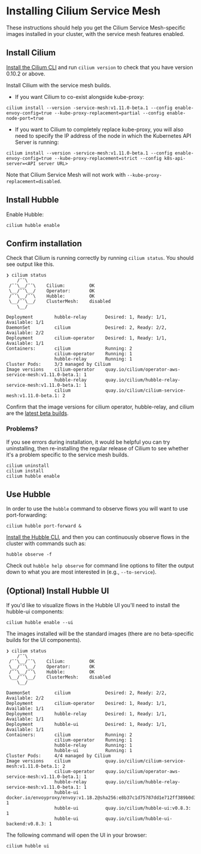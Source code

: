 # Installing Cilium Service Mesh

These instructions should help you get the Cilium Service Mesh-specific images installed in your cluster, with the service mesh features enabled. 

## Install Cilium

[Install the Cilium CLI](https://docs.cilium.io/en/v1.11/gettingstarted/k8s-install-default/#install-the-cilium-cli) and run `cilium version` to check that you have version 0.10.2 or above.

Install Cilium with the service mesh builds. 

* If you want Cilium to co-exist alongside kube-proxy:

```
cilium install --version -service-mesh:v1.11.0-beta.1 --config enable-envoy-config=true --kube-proxy-replacement=partial --config enable-node-port=true
```

* If you want to Cilium to completely replace kube-proxy, you will also need to specify the IP address of the node in which the Kubernetes API Server is running: 

```
cilium install --version -service-mesh:v1.11.0-beta.1 --config enable-envoy-config=true --kube-proxy-replacement=strict --config k8s-api-server=<API server URL>
```

Note that Cilium Service Mesh will not work with `--kube-proxy-replacement=disabled`. 

## Install Hubble 

Enable Hubble:

```
cilium hubble enable
```

## Confirm installation 

Check that Cilium is running correctly by running `cilium status`. You should see output like this. 

```
❯ cilium status
    /¯¯\
 /¯¯\__/¯¯\    Cilium:         OK
 \__/¯¯\__/    Operator:       OK
 /¯¯\__/¯¯\    Hubble:         OK
 \__/¯¯\__/    ClusterMesh:    disabled
    \__/

Deployment        hubble-relay       Desired: 1, Ready: 1/1, Available: 1/1
DaemonSet         cilium             Desired: 2, Ready: 2/2, Available: 2/2
Deployment        cilium-operator    Desired: 1, Ready: 1/1, Available: 1/1
Containers:       cilium             Running: 2
                  cilium-operator    Running: 1
                  hubble-relay       Running: 1
Cluster Pods:     3/3 managed by Cilium
Image versions    cilium-operator    quay.io/cilium/operator-aws-service-mesh:v1.11.0-beta.1: 1
                  hubble-relay       quay.io/cilium/hubble-relay-service-mesh:v1.11.0-beta.1: 1
                  cilium             quay.io/cilium/cilium-service-mesh:v1.11.0-beta.1: 2
```

Confirm that the image versions for cilium operator, hubble-relay, and cilium are the [latest beta builds](https://github.com/cilium/cilium-service-mesh-beta#image-tags).

### Problems? 

If you see errors during installation, it would be helpful you can try uninstalling, then re-installing the regular release of Cilium to see whether it's a problem specific to the service mesh builds. 

```
cilium uninstall 
cilium install 
cilium hubble enable
```

## Use Hubble 

In order to use the `hubble` command to observe flows you will want to use port-forwarding: 

```
cilium hubble port-forward & 
```

[Install the Hubble CLI](https://docs.cilium.io/en/v1.11/gettingstarted/hubble_setup/#install-the-hubble-client), and then you can continuously observe flows in the cluster with commands such as: 

```
hubble observe -f
```

Check out `hubble help observe` for command line options to filter the output down to what you are most interested in (e.g., `--to-service`).

## (Optional) Install Hubble UI

If you'd like to visualize flows in the Hubble UI you'll need to install the hubble-ui components: 

```
cilium hubble enable --ui 
```

The images installed will be the standard images (there are no beta-specific builds for the UI components). 

```
❯ cilium status
    /¯¯\
 /¯¯\__/¯¯\    Cilium:         OK
 \__/¯¯\__/    Operator:       OK
 /¯¯\__/¯¯\    Hubble:         OK
 \__/¯¯\__/    ClusterMesh:    disabled
    \__/

DaemonSet         cilium             Desired: 2, Ready: 2/2, Available: 2/2
Deployment        cilium-operator    Desired: 1, Ready: 1/1, Available: 1/1
Deployment        hubble-relay       Desired: 1, Ready: 1/1, Available: 1/1
Deployment        hubble-ui          Desired: 1, Ready: 1/1, Available: 1/1
Containers:       cilium             Running: 2
                  cilium-operator    Running: 1
                  hubble-relay       Running: 1
                  hubble-ui          Running: 1
Cluster Pods:     4/4 managed by Cilium
Image versions    cilium             quay.io/cilium/cilium-service-mesh:v1.11.0-beta.1: 2
                  cilium-operator    quay.io/cilium/operator-aws-service-mesh:v1.11.0-beta.1: 1
                  hubble-relay       quay.io/cilium/hubble-relay-service-mesh:v1.11.0-beta.1: 1
                  hubble-ui          docker.io/envoyproxy/envoy:v1.18.2@sha256:e8b37c1d75787dd1e712ff389b0d37337dc8a174a63bed9c34ba73359dc67da7: 1
                  hubble-ui          quay.io/cilium/hubble-ui:v0.8.3: 1
                  hubble-ui          quay.io/cilium/hubble-ui-backend:v0.8.3: 1
```

The following command will open the UI in your browser: 

```
cilium hubble ui
```
